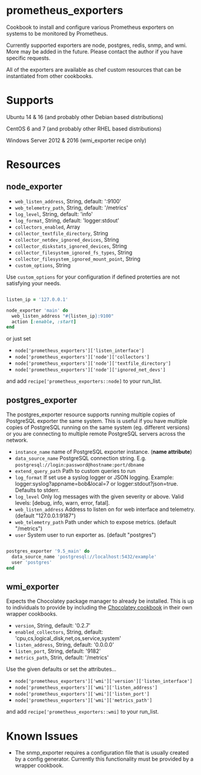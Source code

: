 # prometheus_exporters

Cookbook to install and configure various Prometheus exporters on systems to be monitored by Prometheus.

Currently supported exporters are node, postgres, redis, snmp, and wmi. More may be added in the future. Please contact the author if you have specific requests.

All of the exporters are available as chef custom resources that can be instantiated from other cookbooks.


# Supports

Ubuntu 14 & 16 (and probably other Debian based distributions)

CentOS 6 and 7 (and probably other RHEL based distributions)

Windows Server 2012 & 2016 (wmi_exporter recipe only)

# Resources

## node_exporter

* `web_listen_address`, String, default: ':9100'
* `web_telemetry_path`, String, default: '/metrics'
* `log_level`, String, default: 'info'
* `log_format`, String, default: 'logger:stdout'
* `collectors_enabled`, Array
* `collector_textfile_directory`, String
* `collector_netdev_ignored_devices`, String
* `collector_diskstats_ignored_devices`, String
* `collector_filesystem_ignored_fs_types`, String
* `collector_filesystem_ignored_mount_point`, String
* `custom_options`, String

Use `custom_options` for your configuration if defined proterties are not satisfying your needs.

```ruby

listen_ip = '127.0.0.1'

node_exporter 'main' do
  web_listen_address "#{listen_ip}:9100"
  action [:enable, :start]
end
```

or just set

* `node['prometheus_exporters']['listen_interface']`
* `node['prometheus_exporters']['node']['collectors']`
* `node['prometheus_exporters']['node']['textfile_directory']`
* `node['prometheus_exporters']['node']['ignored_net_devs']`

and add `recipe['prometheus_exporters::node]` to your run_list.

## postgres_exporter

The postgres_exporter resource supports running multiple copies of PostgreSQL exporter the same system. This is useful if you have multiple copies of PostgreSQL running on the same system
(eg. different versions) or you are connecting to multiple remote PostgreSQL servers across the network.

* `instance_name` name of PostgreSQL exporter instance. (**name attribute**)
* `data_source_name` PostgreSQL connection string. E.g. `postgresql://login:password@hostname:port/dbname`
* `extend_query_path` Path to custom queries to run
* `log_format` If set use a syslog logger or JSON logging. Example: logger:syslog?appname=bob&local=7 or logger:stdout?json=true. Defaults to stderr.
* `log_level` Only log messages with the given severity or above. Valid levels: [debug, info, warn, error, fatal].
* `web_listen_address` Address to listen on for web interface and telemetry. (default "127.0.0.1:9187")
* `web_telemetry_path` Path under which to expose metrics. (default "/metrics")
* `user` System user to run exporter as. (default "postgres")

```ruby

postgres_exporter '9.5_main' do
  data_source_name 'postgresql://localhost:5432/example'
  user 'postgres'
end
```

## wmi_exporter

Expects the Chocolatey package manager to already be installed.  This is up to individuals to provide by including the [Chocolatey cookbook](https://github.com/chocolatey/chocolatey-cookbook) in their own wrapper cookbooks.

* `version`, String, default: '0.2.7'
* `enabled_collectors`, String, default: 'cpu,cs,logical_disk,net,os,service,system'
* `listen_address`, String, default: '0.0.0.0'
* `listen_port`, String, default: '9182'
* `metrics_path`, Strin, default: '/metrics'

Use the given defaults or set the attributes...

* `node['prometheus_exporters']['wmi']['version']['listen_interface']`
* `node['prometheus_exporters']['wmi']['listen_address']`
* `node['prometheus_exporters']['wmi']['listen_port']`
* `node['prometheus_exporters']['wmi']['metrics_path']`

and add `recipe['prometheus_exporters::wmi]` to your run_list.

# Known Issues

* The snmp_exporter requires a configuration file that is usually created by a config generator. Currently this functionality must be provided by a wrapper cookbook.

